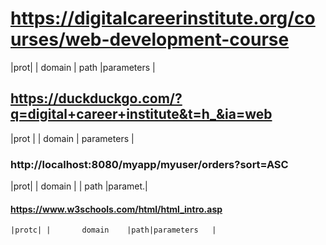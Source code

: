 # https://digitalcareerinstitute.org/courses/web-development-course
  |prot| |      domain              | path  |parameters           |


## https://duckduckgo.com/?q=digital+career+institute&t=h_&ia=web
  |prot | | domain       | parameters                            |

### http://localhost:8080/myapp/myuser/orders?sort=ASC
   |prot| |  domain |    |      path         |paramet.|

#### https://www.w3schools.com/html/html_intro.asp
    |protc| |       domain    |path|parameters   |

